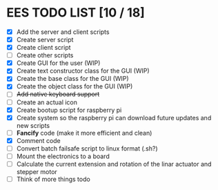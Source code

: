 # EES TODO LIST [10 / 18]

- [X] Add the server and client scripts
- [X] Create server script
- [X] Create client script
- [ ] Create other scripts
- [X] Create GUI for the user (WIP)
- [X] Create text constructor class for the GUI (WIP)
- [X] Create the base class for the GUI (WIP)
- [X] Create the object class for the GUI (WIP)
- [ ] ~~Add native keyboard support~~
- [ ] Create an actual icon
- [X] Create bootup script for raspberry pi
- [X] Create system so the raspberry pi can download future updates and new scripts
- [ ] **Fancify** code (make it more efficient and clean)
- [X] Comment code
- [ ] Convert batch failsafe script to linux format (.sh?)
- [ ] Mount the electronics to a board
- [ ] Calculate the current extension and rotation of the linar actuator and stepper motor
- [ ] Think of more things todo
